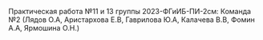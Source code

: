 Практическая работа №11 и 13 группы 2023-ФГиИБ-ПИ-2см: Команда №2 (Лядов О.А, Аристархова Е.В, Гаврилова Ю.А, Калачева В.В, Фомин А.А, Ярмошина О.Н.)
